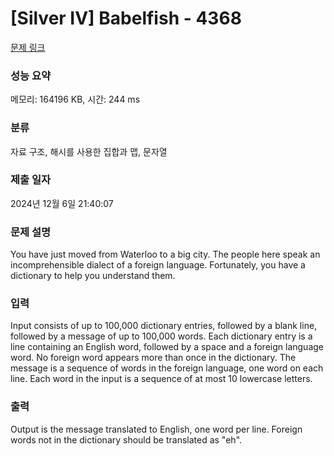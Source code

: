 # [Silver IV] Babelfish - 4368 

[문제 링크](https://www.acmicpc.net/problem/4368) 

### 성능 요약

메모리: 164196 KB, 시간: 244 ms

### 분류

자료 구조, 해시를 사용한 집합과 맵, 문자열

### 제출 일자

2024년 12월 6일 21:40:07

### 문제 설명

<p>You have just moved from Waterloo to a big city. The people here speak an incomprehensible dialect of a foreign language. Fortunately, you have a dictionary to help you understand them.</p>

<p> </p>

### 입력 

 <p>Input consists of up to 100,000 dictionary entries, followed by a blank line, followed by a message of up to 100,000 words. Each dictionary entry is a line containing an English word, followed by a space and a foreign language word. No foreign word appears more than once in the dictionary. The message is a sequence of words in the foreign language, one word on each line. Each word in the input is a sequence of at most 10 lowercase letters. </p>

<p> </p>

### 출력 

 <p>Output is the message translated to English, one word per line. Foreign words not in the dictionary should be translated as "eh".</p>

